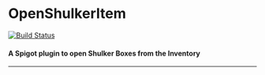 # OpenShulkerItem
[![Build Status](https://travis-ci.org/Querz/OpenShulkerItem.svg?branch=master)](https://travis-ci.org/Querz/OpenShulkerItem)
#### A Spigot plugin to open Shulker Boxes from the Inventory
---

